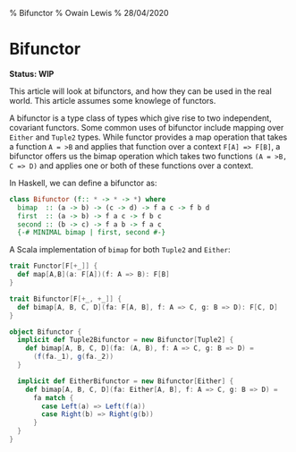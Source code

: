% Bifunctor
% Owain Lewis
% 28/04/2020

# Bifunctor

**Status: WIP**

This article will look at bifunctors, and how they can be used in the real world. This article assumes some knowlege of functors.

A bifunctor is a type class of types which give rise to two independent, covariant functors. Some common uses of bifunctor include mapping over `Either` and `Tuple2` types. While functor provides a map operation that takes a function `A = >B` and applies that function over a context `F[A] => F[B]`, a bifunctor offers us the bimap operation which takes two functions `(A = >B, C => D)` and applies one or both of these functions over a context.

In Haskell, we can define a bifunctor as:

```haskell
class Bifunctor (f:: * -> * -> *) where
  bimap  :: (a -> b) -> (c -> d) -> f a c -> f b d
  first  :: (a -> b) -> f a c -> f b c
  second :: (b -> c) -> f a b -> f a c
  {-# MINIMAL bimap | first, second #-}
```

A Scala implementation of `bimap` for both `Tuple2` and `Either`:

```scala
trait Functor[F[+_]] {
  def map[A,B](a: F[A])(f: A => B): F[B]
}

trait Bifunctor[F[+_, +_]] {
  def bimap[A, B, C, D](fa: F[A, B], f: A => C, g: B => D): F[C, D]
}

object Bifunctor {
  implicit def Tuple2Bifunctor = new Bifunctor[Tuple2] {
	def bimap[A, B, C, D](fa: (A, B), f: A => C, g: B => D) =
	  (f(fa._1), g(fa._2))
  }

  implicit def EitherBifunctor = new Bifunctor[Either] {
	def bimap[A, B, C, D](fa: Either[A, B], f: A => C, g: B => D) =
	  fa match {
		case Left(a) => Left(f(a))
		case Right(b) => Right(g(b))
	  }
  }
}
```
